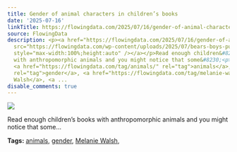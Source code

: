 ```yaml
---
title: Gender of animal characters in children’s books
date: '2025-07-16'
linkTitle: https://flowingdata.com/2025/07/16/gender-of-animal-characters-in-childrens-books/
source: FlowingData
description: <p><a href="https://flowingdata.com/2025/07/16/gender-of-animal-characters-in-childrens-books/"><img
  src="https://flowingdata.com/wp-content/uploads/2025/07/bears-boys-pudding-750x642.png"
  style="max-width:100%;height:auto" /></a></p>Read enough children&#8217;s books
  with anthropomorphic animals and you might notice that some&#8230;<p><strong>Tags:</strong>
  <a href="https://flowingdata.com/tag/animals/" rel="tag">animals</a>, <a href="https://flowingdata.com/tag/gender/"
  rel="tag">gender</a>, <a href="https://flowingdata.com/tag/melanie-walsh/" rel="tag">Melanie
  Walsh</a>, <a ...
disable_comments: true
---
```

<p><a href="https://flowingdata.com/2025/07/16/gender-of-animal-characters-in-childrens-books/"><img src="https://flowingdata.com/wp-content/uploads/2025/07/bears-boys-pudding-750x642.png" style="max-width:100%;height:auto" /></a></p>Read enough children&#8217;s books with anthropomorphic animals and you might notice that some&#8230;<p><strong>Tags:</strong> <a href="https://flowingdata.com/tag/animals/" rel="tag">animals</a>, <a href="https://flowingdata.com/tag/gender/" rel="tag">gender</a>, <a href="https://flowingdata.com/tag/melanie-walsh/" rel="tag">Melanie Walsh</a>, <a ...
